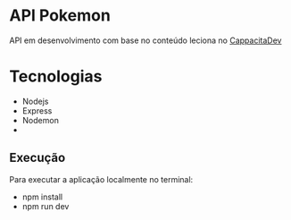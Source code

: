 #  API Pokemon

API em desenvolvimento com base no conteúdo leciona no [CappacitaDev]()


# Tecnologias

- Nodejs
- Express
- Nodemon
- 
## Execução 

Para executar a aplicação localmente no terminal:

 - npm install
 - npm run dev
